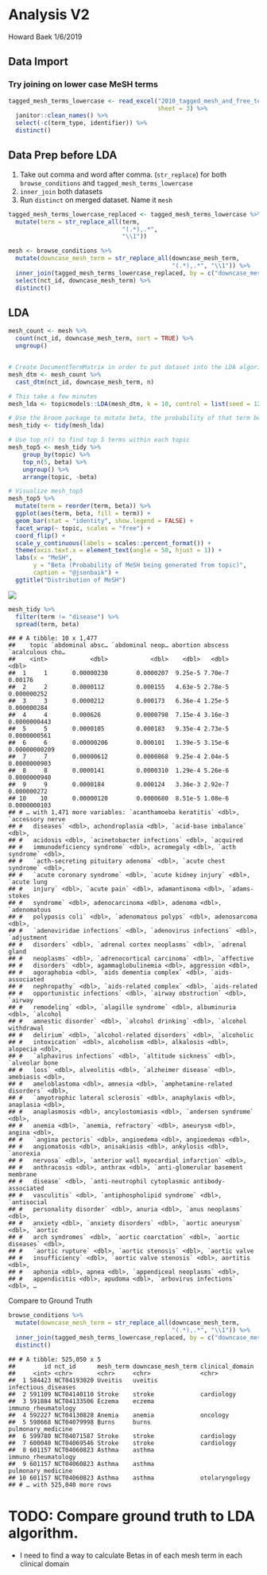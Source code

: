 Analysis V2
================
Howard Baek
1/6/2019

## Data Import

### Try joining on lower case MeSH terms

``` r
tagged_mesh_terms_lowercase <- read_excel("2010_tagged_mesh_and_free_text_terms.xlsx",
                                          sheet = 3) %>%
  janitor::clean_names() %>% 
  select(-c(term_type, identifier)) %>% 
  distinct()
```

## Data Prep before LDA

1)  Take out comma and word after comma. (`str_replace`) for both
    `browse_conditions` and `tagged_mesh_terms_lowercase`
2)  `inner_join` both datasets
3)  Run `distinct` on merged dataset. Name it `mesh`

<!-- end list -->

``` r
tagged_mesh_terms_lowercase_replaced <- tagged_mesh_terms_lowercase %>% 
  mutate(term = str_replace_all(term,
                                "(.*),.*",
                                "\\1"))

mesh <- browse_conditions %>% 
  mutate(downcase_mesh_term = str_replace_all(downcase_mesh_term,
                                              "(.*),.*", "\\1")) %>%
  inner_join(tagged_mesh_terms_lowercase_replaced, by = c("downcase_mesh_term" = "term")) %>%
  select(nct_id, downcase_mesh_term) %>% 
  distinct() 
```

## LDA

``` r
mesh_count <- mesh %>% 
  count(nct_id, downcase_mesh_term, sort = TRUE) %>% 
  ungroup()


# Create DocumentTermMatrix in order to put dataset into the LDA algorithm from the topicmodels package
mesh_dtm <- mesh_count %>%
  cast_dtm(nct_id, downcase_mesh_term, n)

# This take a few minutes
mesh_lda <- topicmodels::LDA(mesh_dtm, k = 10, control = list(seed = 1234))

# Use the broom package to mutate beta, the probability of that term being generated from that topic.
mesh_tidy <- tidy(mesh_lda)

# Use top_n() to find top 5 terms within each topic
mesh_top5 <- mesh_tidy %>% 
    group_by(topic) %>% 
    top_n(5, beta) %>% 
    ungroup() %>% 
    arrange(topic, -beta)

# Visualize mesh_top5
mesh_top5 %>%
  mutate(term = reorder(term, beta)) %>% 
  ggplot(aes(term, beta, fill = term)) +
  geom_bar(stat = "identity", show.legend = FALSE) +
  facet_wrap(~ topic, scales = "free") +
  coord_flip() +
  scale_y_continuous(labels = scales::percent_format()) +
  theme(axis.text.x = element_text(angle = 50, hjust = 1)) +
  labs(x = "MeSH",
       y = "Beta (Probability of MeSH being generated from topic)",
       caption = "@jsonbaik") +
  ggtitle("Distribution of MeSH")
```

![](tidytext-analysis-post-v2_files/figure-gfm/unnamed-chunk-4-1.png)<!-- -->

``` r
mesh_tidy %>% 
  filter(term != "disease") %>% 
  spread(term, beta)
```

    ## # A tibble: 10 x 1,477
    ##    topic `abdominal absc… `abdominal neop… abortion abscess `acalculous cho…
    ##    <int>            <dbl>            <dbl>    <dbl>   <dbl>            <dbl>
    ##  1     1       0.00000230        0.0000207  9.25e-5 7.70e-7    0.00176      
    ##  2     2       0.0000112         0.000155   4.63e-5 2.78e-5    0.000000252  
    ##  3     3       0.0000212         0.000173   6.36e-4 1.25e-5    0.000000284  
    ##  4     4       0.000626          0.0000798  7.15e-4 3.16e-3    0.0000000443 
    ##  5     5       0.0000105         0.000183   9.35e-4 2.73e-5    0.0000000561 
    ##  6     6       0.00000206        0.000101   1.39e-5 3.15e-6    0.00000000209
    ##  7     7       0.00000612        0.0000868  9.25e-4 2.04e-5    0.0000000903 
    ##  8     8       0.0000141         0.0000310  1.29e-4 5.26e-6    0.0000000940 
    ##  9     9       0.0000184         0.000124   3.36e-3 2.92e-7    0.000000272  
    ## 10    10       0.00000120        0.0000680  8.51e-5 1.08e-6    0.0000000103 
    ## # … with 1,471 more variables: `acanthamoeba keratitis` <dbl>, `accessory nerve
    ## #   diseases` <dbl>, achondroplasia <dbl>, `acid-base imbalance` <dbl>,
    ## #   acidosis <dbl>, `acinetobacter infections` <dbl>, `acquired
    ## #   immunodeficiency syndrome` <dbl>, acromegaly <dbl>, `acth syndrome` <dbl>,
    ## #   `acth-secreting pituitary adenoma` <dbl>, `acute chest syndrome` <dbl>,
    ## #   `acute coronary syndrome` <dbl>, `acute kidney injury` <dbl>, `acute lung
    ## #   injury` <dbl>, `acute pain` <dbl>, adamantinoma <dbl>, `adams-stokes
    ## #   syndrome` <dbl>, adenocarcinoma <dbl>, adenoma <dbl>, `adenomatous
    ## #   polyposis coli` <dbl>, `adenomatous polyps` <dbl>, adenosarcoma <dbl>,
    ## #   `adenoviridae infections` <dbl>, `adenovirus infections` <dbl>, `adjustment
    ## #   disorders` <dbl>, `adrenal cortex neoplasms` <dbl>, `adrenal gland
    ## #   neoplasms` <dbl>, `adrenocortical carcinoma` <dbl>, `affective
    ## #   disorders` <dbl>, agammaglobulinemia <dbl>, aggression <dbl>,
    ## #   agoraphobia <dbl>, `aids dementia complex` <dbl>, `aids-associated
    ## #   nephropathy` <dbl>, `aids-related complex` <dbl>, `aids-related
    ## #   opportunistic infections` <dbl>, `airway obstruction` <dbl>, `airway
    ## #   remodeling` <dbl>, `alagille syndrome` <dbl>, albuminuria <dbl>, `alcohol
    ## #   amnestic disorder` <dbl>, `alcohol drinking` <dbl>, `alcohol withdrawal
    ## #   delirium` <dbl>, `alcohol-related disorders` <dbl>, `alcoholic
    ## #   intoxication` <dbl>, alcoholism <dbl>, alkalosis <dbl>, alopecia <dbl>,
    ## #   `alphavirus infections` <dbl>, `altitude sickness` <dbl>, `alveolar bone
    ## #   loss` <dbl>, alveolitis <dbl>, `alzheimer disease` <dbl>, amebiasis <dbl>,
    ## #   ameloblastoma <dbl>, amnesia <dbl>, `amphetamine-related disorders` <dbl>,
    ## #   `amyotrophic lateral sclerosis` <dbl>, anaphylaxis <dbl>, anaplasia <dbl>,
    ## #   anaplasmosis <dbl>, ancylostomiasis <dbl>, `andersen syndrome` <dbl>,
    ## #   anemia <dbl>, `anemia, refractory` <dbl>, aneurysm <dbl>, angina <dbl>,
    ## #   `angina pectoris` <dbl>, angioedema <dbl>, angioedemas <dbl>,
    ## #   angiomatosis <dbl>, anisakiasis <dbl>, ankylosis <dbl>, `anorexia
    ## #   nervosa` <dbl>, `anterior wall myocardial infarction` <dbl>,
    ## #   anthracosis <dbl>, anthrax <dbl>, `anti-glomerular basement membrane
    ## #   disease` <dbl>, `anti-neutrophil cytoplasmic antibody-associated
    ## #   vasculitis` <dbl>, `antiphospholipid syndrome` <dbl>, `antisocial
    ## #   personality disorder` <dbl>, anuria <dbl>, `anus neoplasms` <dbl>,
    ## #   anxiety <dbl>, `anxiety disorders` <dbl>, `aortic aneurysm` <dbl>, `aortic
    ## #   arch syndromes` <dbl>, `aortic coarctation` <dbl>, `aortic diseases` <dbl>,
    ## #   `aortic rupture` <dbl>, `aortic stenosis` <dbl>, `aortic valve
    ## #   insufficiency` <dbl>, `aortic valve stenosis` <dbl>, aortitis <dbl>,
    ## #   aphonia <dbl>, apnea <dbl>, `appendiceal neoplasms` <dbl>,
    ## #   appendicitis <dbl>, apudoma <dbl>, `arbovirus infections` <dbl>, …

Compare to Ground Truth

``` r
browse_conditions %>% 
  mutate(downcase_mesh_term = str_replace_all(downcase_mesh_term,
                                              "(.*),.*", "\\1")) %>%
  inner_join(tagged_mesh_terms_lowercase_replaced, by = c("downcase_mesh_term" = "term")) %>% 
  distinct()
```

    ## # A tibble: 525,050 x 5
    ##        id nct_id      mesh_term downcase_mesh_term clinical_domain    
    ##     <int> <chr>       <chr>     <chr>              <chr>              
    ##  1 584423 NCT04193020 Uveitis   uveitis            infectious_diseases
    ##  2 591109 NCT04140110 Stroke    stroke             cardiology         
    ##  3 591884 NCT04133506 Eczema    eczema             immuno_rheumatology
    ##  4 592227 NCT04130828 Anemia    anemia             oncology           
    ##  5 598668 NCT04079998 Burns     burns              pulmonary_medicine 
    ##  6 599780 NCT04071587 Stroke    stroke             cardiology         
    ##  7 600040 NCT04069546 Stroke    stroke             cardiology         
    ##  8 601157 NCT04060823 Asthma    asthma             immuno_rheumatology
    ##  9 601157 NCT04060823 Asthma    asthma             pulmonary_medicine 
    ## 10 601157 NCT04060823 Asthma    asthma             otolaryngology     
    ## # … with 525,040 more rows

# TODO: Compare ground truth to LDA algorithm.

  - I need to find a way to calculate Betas in of each mesh term in each
    clinical domain
